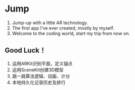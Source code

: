 # Jump
1. Jump-up with a little AR technology.  
2. The first app I've ever created, mostly by myself.  
3. Welcome to the coding world, start my trip from now on.  
## Good Luck！
1. 运用ARKit识别平面，定义锚点
2. 运用SceneKit创建3D模型
3. 跳一跳算法逻辑、动画、计分
4. 本地持久化记录历史及排行
